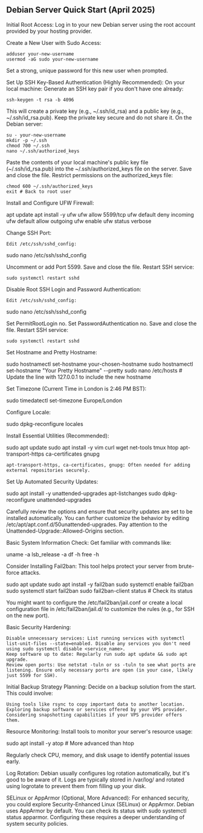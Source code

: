 ## Debian Server Quick Start (April 2025)

Initial Root Access: Log in to your new Debian server using the root account provided by your hosting provider.

Create a New User with Sudo Access:
```    
adduser your-new-username
usermod -aG sudo your-new-username
```
Set a strong, unique password for this new user when prompted.

Set Up SSH Key-Based Authentication (Highly Recommended):
On your local machine: Generate an SSH key pair if you don't have one already:

`ssh-keygen -t rsa -b 4096`

This will create a private key (e.g., ~/.ssh/id_rsa) and a public key (e.g., ~/.ssh/id_rsa.pub). Keep the private key secure and do not share it.
On the Debian server:

```
su - your-new-username
mkdir -p ~/.ssh
chmod 700 ~/.ssh
nano ~/.ssh/authorized_keys
```
Paste the contents of your local machine's public key file (~/.ssh/id_rsa.pub) into the ~/.ssh/authorized_keys file on the server.
Save and close the file.
Restrict permissions on the authorized_keys file:


    chmod 600 ~/.ssh/authorized_keys
    exit # Back to root user

Install and Configure UFW Firewall:


apt update
apt install -y ufw
ufw allow 5599/tcp
ufw default deny incoming
ufw default allow outgoing
ufw enable
ufw status verbose

Change SSH Port:

    Edit /etc/ssh/sshd_config:
    

sudo nano /etc/ssh/sshd_config

Uncomment or add Port 5599.
Save and close the file.
Restart SSH service:


    sudo systemctl restart sshd

Disable Root SSH Login and Password Authentication:

    Edit /etc/ssh/sshd_config:
    

sudo nano /etc/ssh/sshd_config

Set PermitRootLogin no.
Set PasswordAuthentication no.
Save and close the file.
Restart SSH service:


    sudo systemctl restart sshd

Set Hostname and Pretty Hostname:


sudo hostnamectl set-hostname your-chosen-hostname
sudo hostnamectl set-hostname "Your Pretty Hostname" --pretty
sudo nano /etc/hosts # Update the line with 127.0.0.1 to include the new hostname

Set Timezone (Current Time in London is 2:46 PM BST):


sudo timedatectl set-timezone Europe/London

Configure Locale:


sudo dpkg-reconfigure locales

Install Essential Utilities (Recommended):


sudo apt update
sudo apt install -y vim curl wget net-tools tmux htop apt-transport-https ca-certificates gnupg

    apt-transport-https, ca-certificates, gnupg: Often needed for adding external repositories securely.

Set Up Automated Security Updates:


sudo apt install -y unattended-upgrades apt-listchanges
sudo dpkg-reconfigure unattended-upgrades

Carefully review the options and ensure that security updates are set to be installed automatically. You can further customize the behavior by editing /etc/apt/apt.conf.d/50unattended-upgrades. Pay attention to the Unattended-Upgrade::Allowed-Origins section.

Basic System Information Check: Get familiar with commands like:


uname -a
lsb_release -a
df -h
free -h

Consider Installing Fail2ban: This tool helps protect your server from brute-force attacks.


sudo apt update
sudo apt install -y fail2ban
sudo systemctl enable fail2ban
sudo systemctl start fail2ban
sudo fail2ban-client status # Check its status

You might want to configure the /etc/fail2ban/jail.conf or create a local configuration file in /etc/fail2ban/jail.d/ to customize the rules (e.g., for SSH on the new port).

Basic Security Hardening:

    Disable unnecessary services: List running services with systemctl list-unit-files --state=enabled. Disable any services you don't need using sudo systemctl disable <service_name>.
    Keep software up to date: Regularly run sudo apt update && sudo apt upgrade.
    Review open ports: Use netstat -tuln or ss -tuln to see what ports are listening. Ensure only necessary ports are open (in your case, likely just 5599 for SSH).

Initial Backup Strategy Planning: Decide on a backup solution from the start. This could involve:

    Using tools like rsync to copy important data to another location.
    Exploring backup software or services offered by your VPS provider.
    Considering snapshotting capabilities if your VPS provider offers them.

Resource Monitoring: Install tools to monitor your server's resource usage:


sudo apt install -y atop # More advanced than htop

Regularly check CPU, memory, and disk usage to identify potential issues early.

Log Rotation: Debian usually configures log rotation automatically, but it's good to be aware of it. Logs are typically stored in /var/log/ and rotated using logrotate to prevent them from filling up your disk.

SELinux or AppArmor (Optional, More Advanced): For enhanced security, you could explore Security-Enhanced Linux (SELinux) or AppArmor. Debian uses AppArmor by default. You can check its status with sudo systemctl status apparmor. Configuring these requires a deeper understanding of system security policies.
